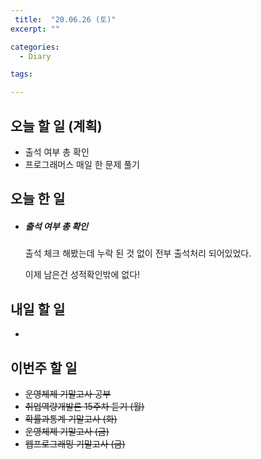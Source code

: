 ```yaml
---
 title:  "20.06.26 (토)"
excerpt: ""

categories:
  - Diary

tags:

---
```


## 오늘 할 일 (계획)

- 출석 여부 총 확인
- 프로그래머스 매일 한 문제 풀기

## 오늘 한 일

- ##### 출석 여부 총 확인

  출석 체크 해봤는데 누락 된 것 없이 전부 출석처리 되어있었다.

  이제 남은건 성적확인밖에 없다!


## 내일 할 일

- 

## 이번주 할 일

- ~~운영체제 기말고사 공부~~
- ~~취업역량개발론 15주차 듣기 (월)~~
- ~~확률과통계 기말고사 (화)~~
- ~~운영체제 기말고사 (금)~~
- ~~웹프로그래밍 기말고사 (금)~~
